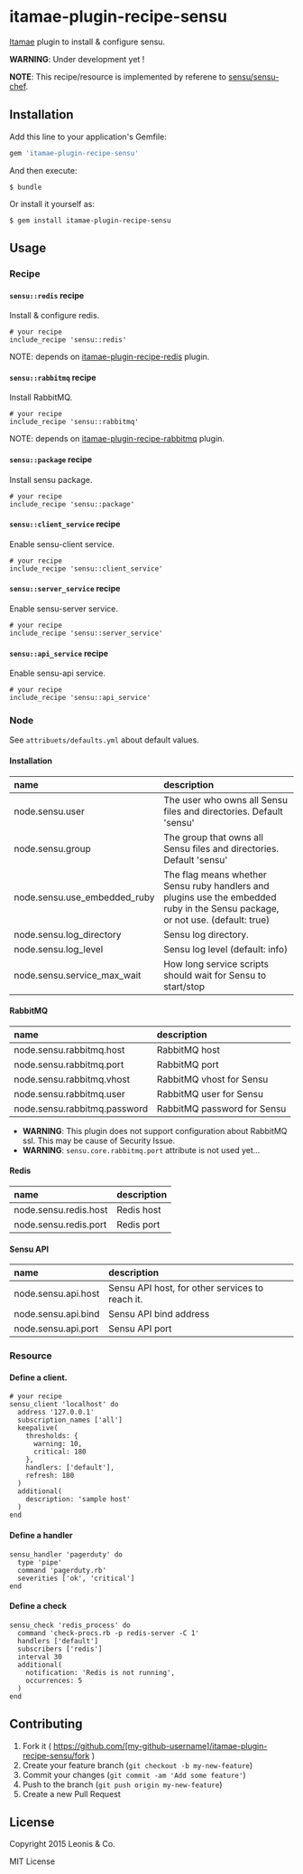 # itamae-plugin-recipe-sensu

[Itamae](https://github.com/itamae-kitchen/itamae) plugin to install & configure sensu.

**WARNING**: Under development yet !

**NOTE**: This recipe/resource is implemented by referene to [sensu/sensu-chef](https://github.com/sensu/sensu-chef).

## Installation

Add this line to your application's Gemfile:

```ruby
gem 'itamae-plugin-recipe-sensu'
```

And then execute:

    $ bundle

Or install it yourself as:

    $ gem install itamae-plugin-recipe-sensu

## Usage

### Recipe

#### `sensu::redis` recipe

Install & configure redis.

```
# your recipe
include_recipe 'sensu::redis'
```

NOTE: depends on [itamae-plugin-recipe-redis](https://github.com/leonis/itamae-plugin-recipe-redis) plugin.

#### `sensu::rabbitmq` recipe

Install RabbitMQ.

```
# your recipe
include_recipe 'sensu::rabbitmq'
```

NOTE: depends on [itamae-plugin-recipe-rabbitmq](https://github.com/leonis/itamae-plugin-recipe-rabbitmq) plugin.

#### `sensu::package` recipe

Install sensu package.

```
# your recipe
include_recipe 'sensu::package'
```

#### `sensu::client_service` recipe

Enable sensu-client service.

```
# your recipe
include_recipe 'sensu::client_service'
```

#### `sensu::server_service` recipe

Enable sensu-server service.

```
# your recipe
include_recipe 'sensu::server_service'
```

#### `sensu::api_service` recipe

Enable sensu-api service.

```
# your recipe
include_recipe 'sensu::api_service'
```

### Node

See `attribuets/defaults.yml` about default values.

#### Installation

| name | description |
|:-----|:------------|
|node.sensu.user | The user who owns all Sensu files and directories. Default 'sensu' |
|node.sensu.group | The group that owns all Sensu files and directories. Default 'sensu' |
|node.sensu.use_embedded_ruby | The flag means whether Sensu ruby handlers and plugins use the embedded ruby in the Sensu package, or not use. (default: true) |
|node.sensu.log_directory | Sensu log directory. |
|node.sensu.log_level | Sensu log level (default: info) |
|node.sensu.service_max_wait | How long service scripts should wait for Sensu to start/stop |

#### RabbitMQ

| name | description |
|:-----|:------------|
|node.sensu.rabbitmq.host | RabbitMQ host |
|node.sensu.rabbitmq.port | RabbitMQ port |
|node.sensu.rabbitmq.vhost | RabbitMQ vhost for Sensu |
|node.sensu.rabbitmq.user | RabbitMQ user for Sensu |
|node.sensu.rabbitmq.password | RabbitMQ password for Sensu |

- **WARNING**: This plugin does not support configuration about RabbitMQ ssl. This may be cause of Security Issue.
- **WARNING**: `sensu.core.rabbitmq.port` attribute is not used yet...

#### Redis

| name | description |
|:-----|:------------|
|node.sensu.redis.host | Redis host |
|node.sensu.redis.port | Redis port |

#### Sensu API

| name | description |
|:-----|:------------|
|node.sensu.api.host | Sensu API host, for other services to reach it. |
|node.sensu.api.bind | Sensu API bind address |
|node.sensu.api.port | Sensu API port |

### Resource

#### Define a client.

```
# your recipe
sensu_client 'localhost' do
  address '127.0.0.1'
  subscription_names ['all']
  keepalive(
    thresholds: {
      warning: 10,
      critical: 180
    },
    handlers: ['default'],
    refresh: 180
  )
  additional(
    description: 'sample host'
  )
end
```

#### Define a handler

```
sensu_handler 'pagerduty' do
  type 'pipe'
  command 'pagerduty.rb'
  severities ['ok', 'critical']
end
```

#### Define a check

```
sensu_check 'redis_process' do
  command 'check-procs.rb -p redis-server -C 1'
  handlers ['default']
  subscribers ['redis']
  interval 30
  additional(
    notification: 'Redis is not running',
    occurrences: 5
  )
end
```

## Contributing

1. Fork it ( https://github.com/[my-github-username]/itamae-plugin-recipe-sensu/fork )
2. Create your feature branch (`git checkout -b my-new-feature`)
3. Commit your changes (`git commit -am 'Add some feature'`)
4. Push to the branch (`git push origin my-new-feature`)
5. Create a new Pull Request

## License

Copyright 2015 Leonis & Co.

MIT License
